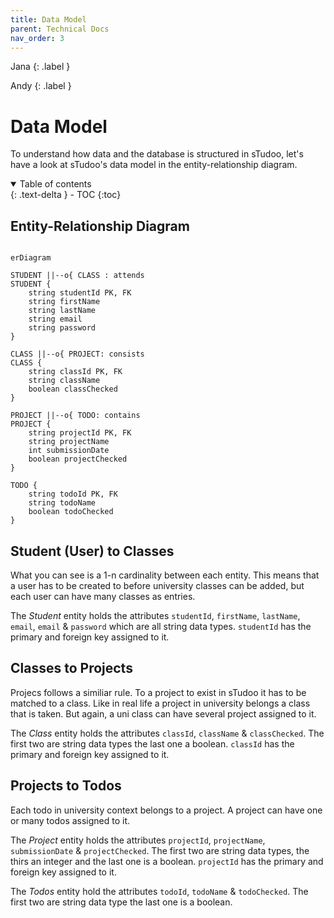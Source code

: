 ```yaml
---
title: Data Model
parent: Technical Docs
nav_order: 3
---
```


Jana
{: .label }

Andy
{: .label }

# Data Model

To understand how data and the database  is structured in sTudoo, let's have a look at sTudoo's data model in the entity-relationship diagram.

<details open markdown="block">
  <summary>
    Table of contents
  </summary>
  {: .text-delta }
- TOC
{:toc}
</details>

## Entity-Relationship Diagram

```mermaid

erDiagram

STUDENT ||--o{ CLASS : attends
STUDENT {
    string studentId PK, FK
    string firstName
    string lastName
    string email
    string password
}

CLASS ||--o{ PROJECT: consists
CLASS {
    string classId PK, FK
    string className
    boolean classChecked
}

PROJECT ||--o{ TODO: contains
PROJECT {
    string projectId PK, FK
    string projectName
    int submissionDate
    boolean projectChecked
}

TODO {
    string todoId PK, FK
    string todoName
    boolean todoChecked
}
```

## Student (User) to Classes

What you can see is a 1-n cardinality between each entity. This means that a user has to be created to before university classes can be added, but each user can have many classes as entries.

The _Student_ entity holds the attributes `studentId`, `firstName`, `lastName`, `email`, `email` & `password` which are all string data types. `studentId` has the primary and foreign key assigned to it.

## Classes to Projects

Projecs follows a similiar rule. To a project to exist in sTudoo it has to be matched to a class. Like in real life a project in university belongs a class that is taken. But again, a uni class can have several project assigned to it.

The _Class_ entity holds the attributes `classId`, `className` & `classChecked`. The first two are string data types the last one a boolean. `classId` has the primary and foreign key assigned to it.

## Projects to Todos

Each todo in university context belongs to a project. A project can have one or many todos assigned to it.

The _Project_ entity holds the attributes `projectId`, `projectName`, `submissionDate` & `projectChecked`. The first two are string data types, the thirs an integer and the last one is a boolean. `projectId` has the primary and foreign key assigned to it.

The _Todos_ entity hold the attributes `todoId`, `todoName` & `todoChecked`. The first two are string data type the last one is a boolean.